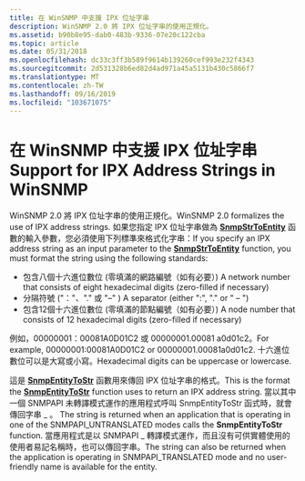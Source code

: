 ```yaml
---
title: 在 WinSNMP 中支援 IPX 位址字串
description: WinSNMP 2.0 將 IPX 位址字串的使用正規化。
ms.assetid: b90b8e95-dab0-483b-9336-07e20c122cba
ms.topic: article
ms.date: 05/31/2018
ms.openlocfilehash: dc33c3ff3b589f9614b139260cef993e232f4343
ms.sourcegitcommit: 2d531328b6ed82d4ad971a45a5131b430c5866f7
ms.translationtype: MT
ms.contentlocale: zh-TW
ms.lasthandoff: 09/16/2019
ms.locfileid: "103671075"
---
```

# <a name="support-for-ipx-address-strings-in-winsnmp"></a><span data-ttu-id="6b5f4-103">在 WinSNMP 中支援 IPX 位址字串</span><span class="sxs-lookup"><span data-stu-id="6b5f4-103">Support for IPX Address Strings in WinSNMP</span></span>

<span data-ttu-id="6b5f4-104">WinSNMP 2.0 將 IPX 位址字串的使用正規化。</span><span class="sxs-lookup"><span data-stu-id="6b5f4-104">WinSNMP 2.0 formalizes the use of IPX address strings.</span></span> <span data-ttu-id="6b5f4-105">如果您指定 IPX 位址字串做為 [**SnmpStrToEntity**](/windows/desktop/api/Winsnmp/nf-winsnmp-snmpstrtoentity) 函數的輸入參數，您必須使用下列標準來格式化字串：</span><span class="sxs-lookup"><span data-stu-id="6b5f4-105">If you specify an IPX address string as an input parameter to the [**SnmpStrToEntity**](/windows/desktop/api/Winsnmp/nf-winsnmp-snmpstrtoentity) function, you must format the string using the following standards:</span></span>

-   <span data-ttu-id="6b5f4-106">包含八個十六進位數位 (零填滿的網路編號（如有必要）) </span><span class="sxs-lookup"><span data-stu-id="6b5f4-106">A network number that consists of eight hexadecimal digits (zero-filled if necessary)</span></span>
-   <span data-ttu-id="6b5f4-107">分隔符號 ("："、"." 或 "–" ) </span><span class="sxs-lookup"><span data-stu-id="6b5f4-107">A separator (either ":", "." or " – ")</span></span>
-   <span data-ttu-id="6b5f4-108">包含12個十六進位數位 (零填滿的節點編號（如有必要）) </span><span class="sxs-lookup"><span data-stu-id="6b5f4-108">A node number that consists of 12 hexadecimal digits (zero-filled if necessary)</span></span>

<span data-ttu-id="6b5f4-109">例如，00000001：00081A0D01C2 或 00000001.00081 a0d01c2。</span><span class="sxs-lookup"><span data-stu-id="6b5f4-109">For example, 00000001:00081A0D01C2 or 00000001.00081a0d01c2.</span></span> <span data-ttu-id="6b5f4-110">十六進位數位可以是大寫或小寫。</span><span class="sxs-lookup"><span data-stu-id="6b5f4-110">Hexadecimal digits can be uppercase or lowercase.</span></span>

<span data-ttu-id="6b5f4-111">這是 [**SnmpEntityToStr**](/windows/desktop/api/Winsnmp/nf-winsnmp-snmpentitytostr) 函數用來傳回 IPX 位址字串的格式。</span><span class="sxs-lookup"><span data-stu-id="6b5f4-111">This is the format the [**SnmpEntityToStr**](/windows/desktop/api/Winsnmp/nf-winsnmp-snmpentitytostr) function uses to return an IPX address string.</span></span> <span data-ttu-id="6b5f4-112">當以其中一個 SNMPAPI 未轉譯模式運作的應用程式呼叫 SnmpEntityToStr 函式時，就會傳回字串 \_ 。 </span><span class="sxs-lookup"><span data-stu-id="6b5f4-112">The string is returned when an application that is operating in one of the SNMPAPI\_UNTRANSLATED modes calls the **SnmpEntityToStr** function.</span></span> <span data-ttu-id="6b5f4-113">當應用程式是以 SNMPAPI \_ 轉譯模式運作，而且沒有可供實體使用的使用者易記名稱時，也可以傳回字串。</span><span class="sxs-lookup"><span data-stu-id="6b5f4-113">The string can also be returned when the application is operating in SNMPAPI\_TRANSLATED mode and no user-friendly name is available for the entity.</span></span>

 

 




